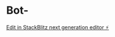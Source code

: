 # Bot-

[Edit in StackBlitz next generation editor ⚡️](https://stackblitz.com/~/github.com/hakkindayo/Bot-)
